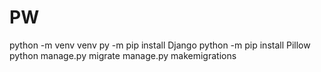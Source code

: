 # PW
python -m venv venv
py -m pip install Django
python -m pip install Pillow
python manage.py migrate
manage.py makemigrations